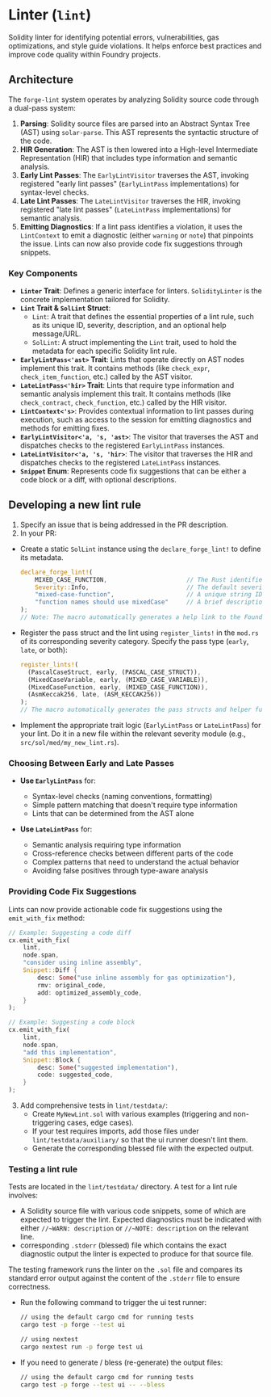 # Linter (`lint`)

Solidity linter for identifying potential errors, vulnerabilities, gas optimizations, and style guide violations.
It helps enforce best practices and improve code quality within Foundry projects.

## Architecture

The `forge-lint` system operates by analyzing Solidity source code through a dual-pass system:

1. **Parsing**: Solidity source files are parsed into an Abstract Syntax Tree (AST) using `solar-parse`. This AST represents the syntactic structure of the code.
2. **HIR Generation**: The AST is then lowered into a High-level Intermediate Representation (HIR) that includes type information and semantic analysis.
3. **Early Lint Passes**: The `EarlyLintVisitor` traverses the AST, invoking registered "early lint passes" (`EarlyLintPass` implementations) for syntax-level checks.
4. **Late Lint Passes**: The `LateLintVisitor` traverses the HIR, invoking registered "late lint passes" (`LateLintPass` implementations) for semantic analysis.
5. **Emitting Diagnostics**: If a lint pass identifies a violation, it uses the `LintContext` to emit a diagnostic (either `warning` or `note`) that pinpoints the issue. Lints can now also provide code fix suggestions through snippets.

### Key Components

- **`Linter` Trait**: Defines a generic interface for linters. `SolidityLinter` is the concrete implementation tailored for Solidity.
- **`Lint` Trait & `SolLint` Struct**:
  - `Lint`: A trait that defines the essential properties of a lint rule, such as its unique ID, severity, description, and an optional help message/URL.
  - `SolLint`: A struct implementing the `Lint` trait, used to hold the metadata for each specific Solidity lint rule.
- **`EarlyLintPass<'ast>` Trait**: Lints that operate directly on AST nodes implement this trait. It contains methods (like `check_expr`, `check_item_function`, etc.) called by the AST visitor.
- **`LateLintPass<'hir>` Trait**: Lints that require type information and semantic analysis implement this trait. It contains methods (like `check_contract`, `check_function`, etc.) called by the HIR visitor.
- **`LintContext<'s>`**: Provides contextual information to lint passes during execution, such as access to the session for emitting diagnostics and methods for emitting fixes.
- **`EarlyLintVisitor<'a, 's, 'ast>`**: The visitor that traverses the AST and dispatches checks to the registered `EarlyLintPass` instances.
- **`LateLintVisitor<'a, 's, 'hir>`**: The visitor that traverses the HIR and dispatches checks to the registered `LateLintPass` instances.
- **`Snippet` Enum**: Represents code fix suggestions that can be either a code block or a diff, with optional descriptions.

## Developing a new lint rule

1. Specify an issue that is being addressed in the PR description.
2. In your PR:

- Create a static `SolLint` instance using the `declare_forge_lint!` to define its metadata.
  ```rust
  declare_forge_lint!(
      MIXED_CASE_FUNCTION,                      // The Rust identifier for this SolLint static
      Severity::Info,                           // The default severity of the lint
      "mixed-case-function",                    // A unique string ID for configuration/CLI
      "function names should use mixedCase"     // A brief description
  );
  // Note: The macro automatically generates a help link to the Foundry book
  ```

- Register the pass struct and the lint using `register_lints!` in the `mod.rs` of its corresponding severity category. Specify the pass type (`early`, `late`, or both):
  ```rust
  register_lints!(
    (PascalCaseStruct, early, (PASCAL_CASE_STRUCT)),
    (MixedCaseVariable, early, (MIXED_CASE_VARIABLE)),
    (MixedCaseFunction, early, (MIXED_CASE_FUNCTION)),
    (AsmKeccak256, late, (ASM_KECCAK256))
  );
  // The macro automatically generates the pass structs and helper functions
  ```

- Implement the appropriate trait logic (`EarlyLintPass` or `LateLintPass`) for your lint. Do it in a new file within the relevant severity module (e.g., `src/sol/med/my_new_lint.rs`).

### Choosing Between Early and Late Passes

- **Use `EarlyLintPass`** for:
  - Syntax-level checks (naming conventions, formatting)
  - Simple pattern matching that doesn't require type information
  - Lints that can be determined from the AST alone

- **Use `LateLintPass`** for:
  - Semantic analysis requiring type information
  - Cross-reference checks between different parts of the code
  - Complex patterns that need to understand the actual behavior
  - Avoiding false positives through type-aware analysis

### Providing Code Fix Suggestions

Lints can now provide actionable code fix suggestions using the `emit_with_fix` method:

```rust
// Example: Suggesting a code diff
cx.emit_with_fix(
    lint,
    node.span,
    "consider using inline assembly",
    Snippet::Diff {
        desc: Some("use inline assembly for gas optimization"),
        rmv: original_code,
        add: optimized_assembly_code,
    }
);

// Example: Suggesting a code block
cx.emit_with_fix(
    lint,
    node.span,
    "add this implementation",
    Snippet::Block {
        desc: Some("suggested implementation"),
        code: suggested_code,
    }
);
```

3. Add comprehensive tests in `lint/testdata/`:
   - Create `MyNewLint.sol` with various examples (triggering and non-triggering cases, edge cases).
   - If your test requires imports, add those files under `lint/testdata/auxiliary/` so that the ui runner doesn't lint them.
   - Generate the corresponding blessed file with the expected output.

### Testing a lint rule

Tests are located in the `lint/testdata/` directory. A test for a lint rule involves:

- A Solidity source file with various code snippets, some of which are expected to trigger the lint. Expected diagnostics must be indicated with either `//~WARN: description` or `//~NOTE: description` on the relevant line.
- corresponding `.stderr` (blessed) file which contains the exact diagnostic output the linter is expected to produce for that source file.

The testing framework runs the linter on the `.sol` file and compares its standard error output against the content of the `.stderr` file to ensure correctness.

- Run the following command to trigger the ui test runner:
  ```sh
  // using the default cargo cmd for running tests
  cargo test -p forge --test ui

  // using nextest
  cargo nextest run -p forge test ui
  ```

- If you need to generate / bless (re-generate) the output files:
  ```sh
  // using the default cargo cmd for running tests
  cargo test -p forge --test ui -- --bless
  ```
